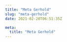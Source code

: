 ```yaml
---
title: "Meta Gerhold"
slug: "meta-gerhold"
date: 2021-02-20T06:51:35Z

meta:
  title: "Meta Gerhold"
---
```


